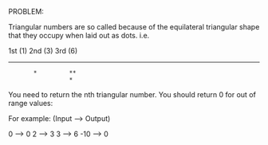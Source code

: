 PROBLEM: 

Triangular numbers are so called because of the equilateral triangular shape that they occupy when laid out as dots. i.e.

1st (1)   2nd (3)    3rd (6)
*          **        ***
           *         **
                     *
You need to return the nth triangular number. You should return 0 for out of range values:

For example: (Input --> Output)

0 --> 0
2 --> 3
3 --> 6
-10 --> 0

